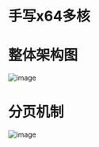 # 手写x64多核

# 整体架构图
![image](https://github.com/user-attachments/assets/767be507-bfa1-41de-bc9e-a4ba05e6cf52)

# 分页机制
![image](https://github.com/user-attachments/assets/d50ff785-13ae-473f-9997-026ee8ca37f1)
